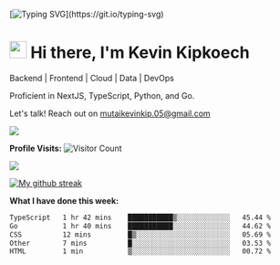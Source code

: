 
[![Typing SVG](https://readme-typing-svg.herokuapp.com?font=Courier+new&color=%23808080&size=40&width=800&duration=6969&lines=Welcome+to+my+profile!)](https://git.io/typing-svg)
# <img src="https://raw.githubusercontent.com/iampavangandhi/iampavangandhi/master/gifs/Hi.gif" width="30px"> Hi there, I'm Kevin Kipkoech

Backend | Frontend | Cloud | Data | DevOps

Proficient in NextJS, TypeScript, Python, and Go. 

Let's talk! Reach out on mutaikevinkip.05@gmail.com 

[![](https://img.shields.io/badge/linkedin-%230077B5.svg?style=for-the-badge&logo=linkedin)](https://www.linkedin.com/in/kevin-kipkoech-651a15108)


**Profile Visits:**
![Visitor Count](https://profile-counter.glitch.me/KevinKipkoechMutai/count.svg)

<img src="https://github-readme-stats.vercel.app/api/top-langs?username=KevinKipkoechMutai&layout=compact&theme=blue-green"/>

[![My github streak](https://github-readme-streak-stats.herokuapp.com/?user=KevinKipkoechMutai&theme=blue-green)](https://github.com/KevinKIpkoechMutai/github-readme-streak-stats)


**What I have done this week:**
<!--START_SECTION:waka-->

```txt
TypeScript   1 hr 42 mins    ███████████▒░░░░░░░░░░░░░   45.44 %
Go           1 hr 40 mins    ███████████░░░░░░░░░░░░░░   44.62 %
CSS          12 mins         █▒░░░░░░░░░░░░░░░░░░░░░░░   05.69 %
Other        7 mins          █░░░░░░░░░░░░░░░░░░░░░░░░   03.53 %
HTML         1 min           ▒░░░░░░░░░░░░░░░░░░░░░░░░   00.72 %
```

<!--END_SECTION:waka-->

